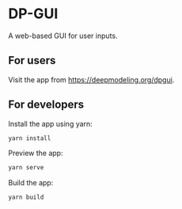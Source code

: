 # DP-GUI

A web-based GUI for user inputs.

## For users

Visit the app from https://deepmodeling.org/dpgui.

## For developers

Install the app using yarn:
```sh
yarn install
```

Preview the app:
```sh
yarn serve
```

Build the app:
```sh
yarn build
```
